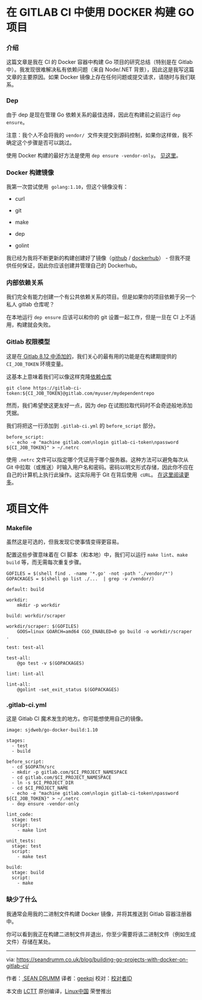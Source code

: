 在 GITLAB CI 中使用 DOCKER 构建 GO 项目
===============================================

### 介绍

这篇文章是我在 CI 的 Docker 容器中构建 Go 项目的研究总结（特别是在 Gitlab 中）。我发现很难解决私有依赖问题（来自 Node/.NET 背景），因此这是我写这篇文章的主要原因。如果 Docker 镜像上存在任何问题或提交请求，请随时与我们联系。

### Dep

由于 dep 是现在管理 Go 依赖关系的最佳选择，因此在构建前之前运行 `dep ensure`。

注意：我个人不会将我的 `vendor/`  文件夹提交到源码控制，如果你这样做，我不确定这个步骤是否可以跳过。

使用 Docker 构建的最好方法是使用 `dep ensure -vendor-only`。 [见这里][1]。

### Docker 构建镜像

我第一次尝试使用  `golang:1.10`，但这个镜像没有：

*   curl

*   git

*   make

*   dep

*   golint

我已经为我将不断更新的构建创建好了镜像（[github][2] / [dockerhub][3]） - 但我不提供任何保证，因此你应该创建并管理自己的 Dockerhub。

### 内部依赖关系

我们完全有能力创建一个有公共依赖关系的项目。但是如果你的项目依赖于另一个私人 gitlab 仓库呢？

在本地运行 `dep ensure` 应该可以和你的 git 设置一起工作，但是一旦在 CI 上不适用，构建就会失败。

### Gitlab 权限模型

这是在[ Gitlab 8.12 中添加的][4]，我们关心的最有用的功能是在构建期提供的 `CI_JOB_TOKEN` 环境变量。

这基本上意味着我们可以像这样克隆[依赖仓库][5]

```
git clone https://gitlab-ci-token:${CI_JOB_TOKEN}@gitlab.com/myuser/mydependentrepo

```

然而，我们希望使这更友好一点，因为 dep 在试图拉取代码时不会奇迹般地添加凭据。

我们将把这一行添加到 `.gitlab-ci.yml` 的 `before_script` 部分。

```
before_script:
  - echo -e "machine gitlab.com\nlogin gitlab-ci-token\npassword ${CI_JOB_TOKEN}" > ~/.netrc

```

使用 `.netrc` 文件可以指定哪个凭证用于哪个服务器。这种方法可以避免每次从 Git 中拉取（或推送）时输入用户名和密码。密码以明文形式存储，因此你不应在自己的计算机上执行此操作。这实际用于 Git 在背后使用  `cURL`。 [在这里阅读更多][6]。

项目文件
============================================================

### Makefile

虽然这是可选的，但我发现它使事情变得更容易。

配置这些步骤意味着在 CI 脚本（和本地）中，我们可以运行 `make lint`、`make build` 等，而无需每次重复步骤。

```
GOFILES = $(shell find . -name '*.go' -not -path './vendor/*')
GOPACKAGES = $(shell go list ./...  | grep -v /vendor/)

default: build

workdir:
	mkdir -p workdir

build: workdir/scraper

workdir/scraper: $(GOFILES)
	GOOS=linux GOARCH=amd64 CGO_ENABLED=0 go build -o workdir/scraper .

test: test-all

test-all:
	@go test -v $(GOPACKAGES)

lint: lint-all

lint-all:
	@golint -set_exit_status $(GOPACKAGES)

```

### .gitlab-ci.yml

这是 Gitlab CI 魔术发生的地方。你可能想使用自己的镜像。

```
image: sjdweb/go-docker-build:1.10

stages:
  - test
  - build

before_script:
  - cd $GOPATH/src
  - mkdir -p gitlab.com/$CI_PROJECT_NAMESPACE
  - cd gitlab.com/$CI_PROJECT_NAMESPACE
  - ln -s $CI_PROJECT_DIR
  - cd $CI_PROJECT_NAME
  - echo -e "machine gitlab.com\nlogin gitlab-ci-token\npassword ${CI_JOB_TOKEN}" > ~/.netrc
  - dep ensure -vendor-only

lint_code:
  stage: test
  script:
    - make lint

unit_tests:
  stage: test
  script:
    - make test

build:
  stage: build
  script:
    - make

```

### 缺少了什么

我通常会用我的二进制文件构建 Docker 镜像，并将其推送到 Gitlab 容器注册器中。

你可以看到我正在构建二进制文件并退出，你至少需要将该二进制文件（例如生成文件）存储在某处。

--------------------------------------------------------------------------------

via: https://seandrumm.co.uk/blog/building-go-projects-with-docker-on-gitlab-ci/

作者：[ SEAN DRUMM][a]
译者：[geekpi](https://github.com/geekpi)
校对：[校对者ID](https://github.com/校对者ID)

本文由 [LCTT](https://github.com/LCTT/TranslateProject) 原创编译，[Linux中国](https://linux.cn/) 荣誉推出

[a]:https://seandrumm.co.uk/
[1]:https://github.com/golang/dep/blob/master/docs/FAQ.md#how-do-i-use-dep-with-docker
[2]:https://github.com/sjdweb/go-docker-build/blob/master/Dockerfile
[3]:https://hub.docker.com/r/sjdweb/go-docker-build/
[4]:https://docs.gitlab.com/ce/user/project/new_ci_build_permissions_model.html
[5]:https://docs.gitlab.com/ce/user/project/new_ci_build_permissions_model.html#dependent-repositories
[6]:https://github.com/bagder/everything-curl/blob/master/usingcurl-netrc.md
